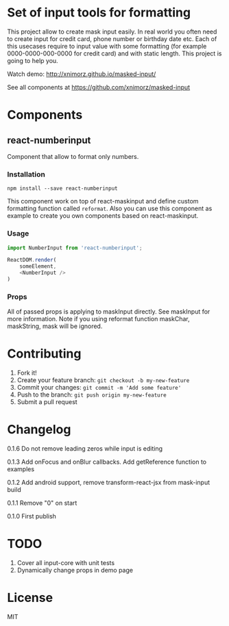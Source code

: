 # Set of input tools for formatting

This project allow to create mask input easily.
In real world you often need to create input for credit card, phone number or birthday date etc. 
Each of this usecases require to input value with some formatting (for example 0000-0000-000-0000 for credit card) and with static length. This project is going to help you.

Watch demo: http://xnimorz.github.io/masked-input/

See all components at https://github.com/xnimorz/masked-input

# Components

## react-numberinput

Component that allow to format only numbers.

### Installation

```
npm install --save react-numberinput
```

This component work on top of react-maskinput and define custom formatting function called `reformat`. Also you can use this component as example to create you own components based on react-maskinput.

### Usage

```javascript
import NumberInput from 'react-numberinput';

ReactDOM.render(
    someElement, 
    <NumberInput />
)
```

### Props

All of passed props is applying to maskInput directly. See maskInput for more information. Note if you using reformat 
function maskChar, maskString, mask will be ignored.

# Contributing

1) Fork it!
2) Create your feature branch: `git checkout -b my-new-feature`
3) Commit your changes: `git commit -m 'Add some feature'`
4) Push to the branch: `git push origin my-new-feature`
5) Submit a pull request 

# Changelog

0.1.6 Do not remove leading zeros while input is editing

0.1.3 Add onFocus and onBlur callbacks. Add getReference function to examples

0.1.2 Add android support, remove transform-react-jsx from mask-input build

0.1.1 Remove "0" on start

0.1.0 First publish

# TODO

1) Cover all input-core with unit tests
2) Dynamically change props in demo page

# License

MIT

